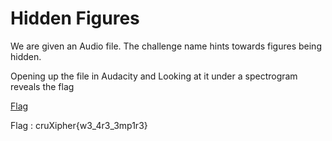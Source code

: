 # Hidden Figures

We are given an Audio file. The challenge name hints towards figures being hidden.

Opening up the file in Audacity and Looking at it under a spectrogram reveals the flag

[Flag](./Flag.png)

Flag : cruXipher{w3_4r3_3mp1r3}